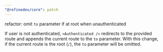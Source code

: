 ```yaml
---
"@refinedev/core": patch
---
```


refactor: omit `to` parameter if at root when unauthenticated

If user is not authenticated, `<Authenticated />` redirects to the provided route and appends the current route to the `to` parameter. With this change, if the current route is the root (`/`), the `to` parameter will be omitted.
